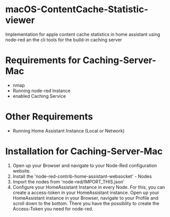 # macOS-ContentCache-Statistic-viewer
Implementation for apple content cache statistics in home assistant using node-red an the cli tools for the build-in caching server

# Requirements for Caching-Server-Mac
- nmap
- Running node-red Instance
- enabled Caching Service

# Other Requirements
- Running Home Assistant Instance (Local or Network)

# Installation for Caching-Server-Mac
1. Open up your Browser and navigate to your Node-Red configuration website.
2. Install the 'node-red-contrib-home-assistant-websocket' - Nodes
3. Import the nodes from 'node-red/IMPORT_THIS.json'
4. Configure your HomeAssistant Instance in every Node. For this, you can create a access-token in your HomeAssistant instance. Open up your HomeAssistant instance in your Browser, navigate to your Profile and scroll down to the bottom. There you have the possiblity to create the Access-Token you need for node-red.
